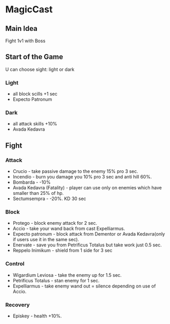 # MagicCast

## Main Idea
Fight 1v1 with Boss
## Start of the Game
U can choose sight: light or dark
### Light
- all block scills +1 sec
- Expecto Patronum
### Dark
+ all attack skills +10%
+ Avada Kedavra

## Fight
### Attack
+ Crucio - take passive damage to the enemy 15% pro 3 sec.
+ Incendio - burn you damage you 10% pro 3 sec and anti hill 60%.
+ Bombarda - -10% 
+ Avada Kedavra (Fatality) - player can use only on enemies which have smaller than 25% of hp.
+ Sectumsempra - -20%. KD 30 sec 
### Block
- Protego - block enemy attack for 2 sec.
- Accio - take your wand back from cast Expelliarmus.
- Expecto patronum - block attack from Dementor or Avada Kedavra(only if users use it in the same sec).
- Enervate - save you from Petrificus Totalus but take work just 0.5 sec.
- Reppelo Inimikum - shield from 1 side for 3 sec
### Control
- Wigardium Leviosa - take the enemy up for 1.5 sec.
- Petrificus Totalus - stan enemy for 1 sec.
- Expelliarmus - take enemy wand out = silence depending on use of Accio.
### Recovery
* Episkey - health +10%.
